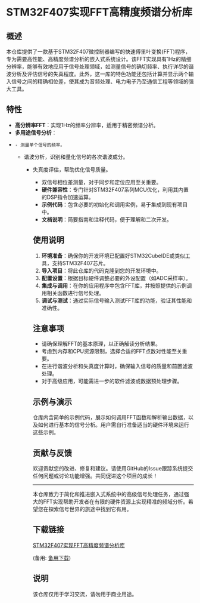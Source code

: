 # STM32F407实现FFT高精度频谱分析库

## 概述

本仓库提供了一款基于STM32F407微控制器编写的快速傅里叶变换(FFT)程序，专为需要高性能、高精度频谱分析的嵌入式系统设计。该FFT实现具有1Hz的精细分辨率，能够有效地应用于信号处理领域，如测量信号的确切频率、执行详尽的谐波分析及评估信号的失真程度。此外，这一库的特色功能还包括计算并显示两个输入信号之间的精确相位差，使其成为音频处理、电力电子乃至通信工程等领域的强大工具。

## 特性

- **高分辨率FFT**：实现1Hz的频率分辨率，适用于精密频谱分析。
- **多用途信号分析**：
-     - 测量单个信号的频率。
    - 谐波分析，识别和量化信号的各次谐波成分。
        - 失真度评估，帮助优化信号质量。
            - 双信号相位差测量，对于同步和定位应用至关重要。
            - **硬件兼容性**：专门针对STM32F407系列MCU优化，利用其内置的DSP指令加速运算。
            - **示例代码**：包含必要的初始化和调用实例，易于集成到现有项目中。
            - **文档说明**：简要指南和注释代码，便于理解和二次开发。

            ## 使用说明

            1. **环境准备**：确保你的开发环境已配置好STM32CubeIDE或类似工具，支持STM32F407芯片。
            2. **导入项目**：将此仓库的代码克隆到您的开发环境中。
            3. **配置设置**：根据目标硬件调整必要的外设配置（如ADC采样率）。
            4. **集成与调用**：在你的应用程序中包含FFT库，并按照提供的示例调用相关函数进行信号处理。
            5. **调试与测试**：通过实际信号输入测试FFT库的功能，验证其性能和准确性。

            ## 注意事项

            - 请确保理解FFT的基本原理，以正确解读分析结果。
            - 考虑到内存和CPU资源限制，选择合适的FFT点数对性能至关重要。
            - 在进行谐波分析和失真度计算时，确保输入信号的质量和前置滤波处理。
            - 对于高级应用，可能需进一步的软件滤波或数据预处理步骤。

            ## 示例与演示

            仓库内含简单的示例代码，展示如何调用FFT函数和解析输出数据，以及如何进行基本的信号分析。用户需自行准备适当的硬件环境来运行这些示例。

            ## 贡献与反馈

            欢迎贡献您的改进、修复和建议。请使用GitHub的Issue跟踪系统提交任何问题或讨论功能增强。共同促进这个项目的成长！

            ---

            本仓库致力于简化和推进嵌入式系统中的高级信号处理任务，通过强大的FFT实现帮助开发者在有限的硬件资源上实现精准的频域分析。希望您在探索信号世界的旅途中找到它有用。

            ## 下载链接
            [STM32F407实现FFT高精度频谱分析库](https://pan.quark.cn/s/fa957b98f388) 

            (备用: [备用下载](https://pan.baidu.com/s/1mna1EnWyvS-wx_Y96W8DuQ?pwd=1234))

            ## 说明

            该仓库仅用于学习交流，请勿用于商业用途。
